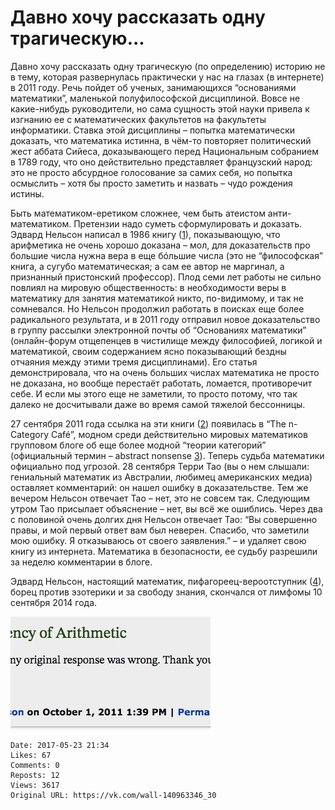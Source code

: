 # Давно хочу рассказать одну трагическую...

Давно хочу рассказать одну трагическую (по определению) историю не в тему, которая развернулась практически у нас на глазах (в интернете) в 2011 году. Речь пойдет об ученых, занимающихся “основаниями математики”, маленькой полуфилософской дисциплиной. Вовсе не какие-нибудь руководители, но сама сущность этой науки привела к изгнанию ее с математических факультетов на факультеты информатики. Ставка этой дисциплины – попытка математически доказать, что математика истинна, в чём-то повторяет политический жест аббата Сийеса, доказывающего перед Национальным собранием в 1789 году, что оно действительно представляет французский народ: это не просто абсурдное голосование за самих себя, но попытка осмыслить – хотя бы просто заметить и назвать – чудо рождения истины. 
 
Быть математиком-еретиком сложнее, чем быть атеистом анти-математиком. Претензии надо суметь сформулировать и доказать. Эдвард Нельсон написал в 1986 книгу ([1]), показывающую, что арифметика не очень хорошо доказана – мол, для доказательств про большие числа нужна вера в еще бóльшие числа (это не “философская” книга, а сугубо математическая; а сам ее автор не маргинал, а признанный пристонский профессор). Плод семи лет работы не сильно повлиял на мировую общественность: в необходимости веры в математику для занятия математикой никто, по-видимому, и так не сомневался. Но Нельсон продолжил работать в поисках еще более радикального результата, и в 2011 году отправил новое доказательство в группу рассылки электронной почты об “Основаниях математики” (онлайн-форум отщепенцев в чистилище между философией, логикой и математикой, своим содержанием ясно показывающий бездны отчаяния между этими тремя дисциплинами). Его статья демонстрировала, что на очень больших числах математика не просто не доказана, но вообще перестаёт работать, ломается, противоречит себе. И если мы этого еще не заметили, то просто потому, что так далеко не досчитывали даже во время самой тяжелой бессонницы. 
 
27 сентября 2011 года ссылка на эти книги ([2]) появилась в “The n-Category Café”, модном среди действительно мировых математиков групповом блоге об еще более модной “теории категорий” (официальный термин – abstract nonsense [3]). Теперь судьба математики официально под угрозой. 28 сентября Терри Тао (вы о нем слышали: гениальный математик из Австралии, любимец американских медиа) оставляет комментарий: он нашел ошибку в доказательстве. Тем же вечером Нельсон отвечает Тао – нет, это не совсем так. Следующим утром Тао присылает объяснение – нет, вы всё же ошиблись. Через два с половиной очень долгих дня Нельсон отвечает Тао: “Вы совершенно правы, и мой первый ответ вам был неверен. Спасибо, что заметили мою ошибку. Я отказываюсь от своего заявления.” – и удаляет свою книгу из интернета. Математика в безопасности, ее судьбу разрешили за неделю комментарии в блоге. 
 
Эдвард Нельсон, настоящий математик, пифагореец-вероотступник ([4]), борец против эзотерики и за свободу знания, скончался от лимфомы 10 сентября 2014 года. 
 
[1]: https://web.math.princeton.edu/~nelson/books/pa.pdf 
[2]: https://golem.ph.utexas.edu/category/2011/09/the_inconsistency_of_arithmeti.html 
[3]: https://en.wikipedia.org/wiki/Abstract_nonsense 
[4]: https://web.math.princeton.edu/~nelson/papers/rome.pdf

![](attachments/456239048.jpg)

    Date: 2017-05-23 21:34
    Likes: 67
    Comments: 0
    Reposts: 12
    Views: 3617
    Original URL: https://vk.com/wall-140963346_30

